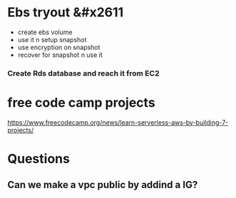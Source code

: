 # Ebs tryout &#x2611
* create ebs volume
* use it n setup snapshot
* use encryption on snapshot
* recover for snapshot n use it

### Create Rds database and reach it from EC2


# free code camp projects
https://www.freecodecamp.org/news/learn-serverless-aws-by-building-7-projects/


# Questions 
## Can we make a vpc public by addind a IG?
